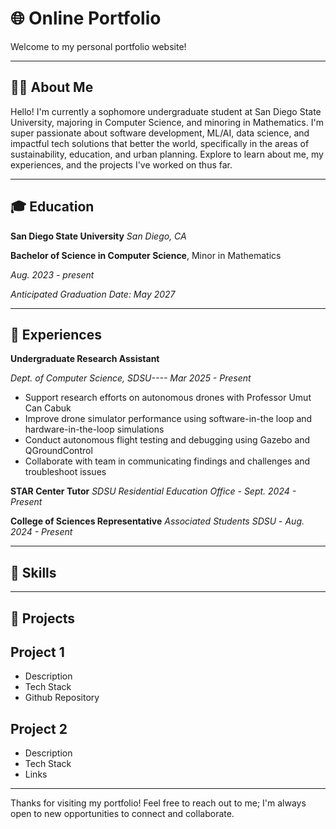# 🌐 Online Portfolio

Welcome to my personal portfolio website!

---

## 👨‍💻 About Me 

Hello! I'm currently a sophomore undergraduate student at San Diego State University, majoring in Computer Science, and minoring in Mathematics. I'm super passionate about software development, ML/AI, data science, and impactful tech solutions that better the world, specifically in the areas of sustainability, education, and urban planning. Explore to learn about me, my experiences, and the projects I've worked on thus far.

---

## 🎓 Education

**San Diego State University**
*San Diego, CA*

**Bachelor of Science in Computer Science**, Minor in Mathematics

*Aug. 2023 - present*

*Anticipated Graduation Date: May 2027*

---

## 💼 Experiences
**Undergraduate Research Assistant**

*Dept. of Computer Science, SDSU----*
*Mar 2025 - Present*
- Support research efforts on autonomous drones with Professor Umut Can Cabuk
- Improve drone simulator performance using software-in-the loop and hardware-in-the-loop simulations
- Conduct autonomous flight testing and debugging using Gazebo and QGroundControl
- Collaborate with team in communicating findings and challenges and troubleshoot issues

**STAR Center Tutor**
*SDSU Residential Education Office* - *Sept. 2024 - Present*

**College of Sciences Representative**
*Associated Students SDSU* - *Aug. 2024 - Present*

---

## 🧠 Skills

---

## 🚀 Projects
## Project 1
- Description
- Tech Stack
- Github Repository

## Project 2
- Description
- Tech Stack
- Links

---

Thanks for visiting my portfolio! Feel free to reach out to me; I'm always open to new opportunities to connect and collaborate.




